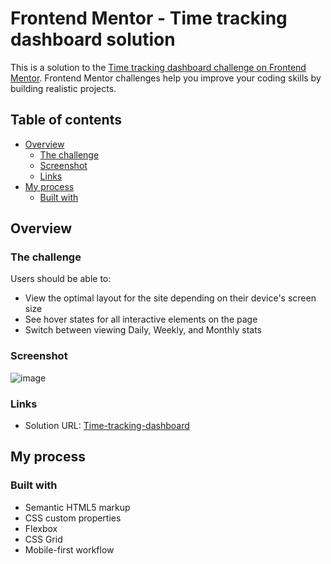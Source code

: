 # Frontend Mentor - Time tracking dashboard solution

This is a solution to the [Time tracking dashboard challenge on Frontend Mentor](https://www.frontendmentor.io/challenges/time-tracking-dashboard-UIQ7167Jw). Frontend Mentor challenges help you improve your coding skills by building realistic projects. 

## Table of contents

- [Overview](#overview)
  - [The challenge](#the-challenge)
  - [Screenshot](#screenshot)
  - [Links](#links)
- [My process](#my-process)
  - [Built with](#built-with)

## Overview

### The challenge

Users should be able to:

- View the optimal layout for the site depending on their device's screen size
- See hover states for all interactive elements on the page
- Switch between viewing Daily, Weekly, and Monthly stats

### Screenshot

![image](https://github.com/Aguiar-gabrielcosta/Time-tracking-dashboard/assets/142545530/af5b8176-7480-4a34-b8d6-0183b4b0aa1a)

### Links

- Solution URL: [Time-tracking-dashboard](https://aguiar-gabrielcosta.github.io/Time-tracking-dashboard/)

## My process

### Built with

- Semantic HTML5 markup
- CSS custom properties
- Flexbox
- CSS Grid
- Mobile-first workflow

